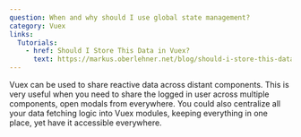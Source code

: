 ```yaml
---
question: When and why should I use global state management?
category: Vuex
links:
  Tutorials:
    - href: Should I Store This Data in Vuex?
      text: https://markus.oberlehner.net/blog/should-i-store-this-data-in-vuex/
---
```


Vuex can be used to share reactive data across distant components. This is very useful when you need to share the logged in user across multiple components, open modals from everywhere. You could also centralize all your data fetching logic into Vuex modules, keeping everything in one place, yet have it accessible everywhere.
